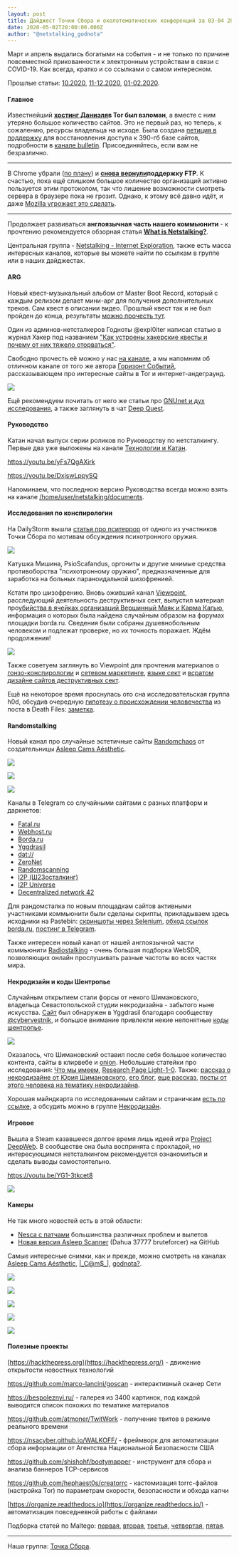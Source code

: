 ```yaml
---
layout: post
title: Дайджест Точки Сбора и околотематических конференций за 03-04 2020
date: 2020-05-02T20:00:00.000Z
author: "@netstalking_godnota"
---
```

<!--StartFragment-->

Март и апрель выдались богатыми на события - и не только по причине повсеместной прикованности к электронным устройствам в связи с COVID-19. Как всегда, кратко и со ссылками о самом интересном.

Прошлые статьи: [10.2020](https://tgraph.io/Dajdzhest-Tochki-Sbora-i-okolotematicheskih-konferencij-za-1019-10-21), [11-12.2020](https://tgraph.io/Dajdzhest-Tochki-Sbora-i-okolotematicheskih-konferencij-za-1219-12-17), [01-02.2020](https://tgraph.io/Dajdzhest-Tochki-Sbora-i-okolotematicheskih-konferencij-za-01-02-2020-02-29).

#### Главное

Известнейший **[хостинг Даниэля](https://hosting.danwin1210.me/index.php)в Tor был взломан**, а вместе с ним утеряно большое количество сайтов. Это не первый раз, но теперь, к сожалению, ресурсы владельца на исходе. Была создана [петиция в поддержку](https://www.change.org/p/daniel-s-hosting-recover-daniel-s-hosting-in-tor?recruiter=1060553075&recruited_by_id=2a00ec90-6cdc-11ea-85bd-3b65a14f6842&utm_source=share_petition&utm_medium=copylink&utm_campaign=petition_dashboard) для восстановления доступа к 390-гб базе сайтов, подробности в [канале bulletin](https://telete.in/netstalking_bulletin/118). Присоединяйтесь, если вам не безразлично.

- - -

В Chrome убрали ([по плану](https://www.opennet.ru/opennews/art.shtml?num=51295)) и [**снова** **вернули**](https://habr.com/ru/news/t/497352/)**поддержку FTP**. К счастью, пока ещё слишком большое количество организаций активно пользуется этим протоколом, так что лишение возможности смотреть сервера в браузере пока не грозит. Однако, к этому всё давно идёт, и даже [Mozilla угрожает это сделать](https://habr.com/ru/news/t/493256/).

- - -

Продолжает развиваться **англоязычная часть нашего коммьюнити** - к прочтению рекомендуется обзорная статья **[What is Netstalking?](https://tgraph.io/What-is-Netstalking-Netstalking-Information-Survivors-04-06)**.

Центральная группа - [Netstalking - Internet Exploration](https://telete.in/internetexpl0rati0n), также есть масса интересных каналов, которые вы можете найти по ссылкам в группе или в наших дайджестах.

#### ARG

Новый квест-музыкальный альбом от Master Boot Record, который с каждым релизом делает мини-арг для получения дополнительных треков. Сам квест в описании видео. Прошлый квест так и не был пройден до конца, результаты [можно прочесть тут](https://telete.in/joinchat/AAAAAEzorraxi45maqSl4g).

Один из админов-нетсталкеров Годноты @expl0iter написал статью в журнал Хакер под названием ["Как устроены хакерские квесты и почему от них тяжело оторваться"](https://xakep.ru/2020/03/27/arg-hack-quests/).

Свободно прочесть её можно у нас [на канале](https://telete.in/netstalking_godnota/284), а мы напомним об отличном канале от того же автора [Горизонт Событий](https://telete.in/darknet_prison), рассказывающем про интересные сайты в Tor и интернет-андеграунд.

![](https://tgraph.io/file/10b8d78183ea897f862de.png)

Ещё рекомендуем почитать от него же статьи про [GNUnet и дух исследования](https://tgraph.io/Poteryannyj-i-najdennyj-GNUnet-04-10), а также заглянуть в чат [Deep Quest](https://telete.in/deep_quest).

#### Руководство

Катан начал выпуск серии роликов по Руководству по нетсталкингу. Первые два уже выложены на канале [Технологии и Катан](https://telete.in/catans/149).

<https://youtu.be/yFs7QgAXirk>

<https://youtu.be/DxjswLppySQ>

Напоминаем, что последнюю версию Руководства всегда можно взять на канале [/home/user/netstalking/documents](https://telete.in/netstalking_documents/35).

#### Исследования по конспирологии

На DailyStorm вышла [статья про пситеррор](https://dailystorm.ru/rassledovaniya/psiterror-kto-i-kak-zarabatyvaet-na-dushevnobolnyh-v-rossii) от одного из участников Точки Сбора по мотивам обсуждения психотронного оружия.

![](https://tgraph.io/file/0ce4fff1d18e3227fd4c0.png)

Катушка Мишина, PsioScafandus, оргониты и другие мнимые средства противоборства "психотронному оружию", предназначенные для заработка на больных параноидальной шизофренией.

Кстати про шизофрению. Вновь оживший канал [Viewpoint](https://telete.in/viewpoint_channel), расследующий деятельность деструктивных сект, выпустил материал про[убийства в ячейках организаций Вершинный Маяк и Карма Кагью](https://teletype.in/@viewpoint/schizostalking), информация о которых была найдена случайным образом на форумах площадки borda.ru. Сведения были собраны душевнобольным человеком и подлежат проверке, но их точность поражает. Ждём продолжения!

![](https://tgraph.io/file/51d68f42aa0042fa65bef.png)

Также советуем заглянуть во Viewpoint для прочтения материалов о [гонзо-конспирологии](https://teletype.in/@viewpoint/adrenochrome) и [сетевом маркетинге](https://teletype.in/@cpb_spb/ZXdmbR-YG), [языке сект](https://tgraph.io/YAzyk-sekt-03-05) и [всратом дизайне сайтов деструктивных сект](https://tgraph.io/Podborka-destruktivnyh-sajtov-vsratogo-dizajna-03-17).

Ещё на некоторое время проснулась ото сна исследовательская группа h0d, обсудив очередную [гипотезу о происхождении человечества](https://vk.com/death_files?w=wall-12846346_72380) из поста в Death Files: [заметка](https://tgraph.io/Oproverzhenie-gipotezy-Andean-Lines-04-07).

#### Randomstalking

Новый канал про случайные эстетичные сайты [Randomchaos](https://telete.in/randomaesthetic) от создательницы [Asleep Cams Aésthetic](https://telete.in/asleepshit).

![](https://tgraph.io/file/cd244613c79fc3811303c.png)

![](https://tgraph.io/file/ecc244ba4eb5485ae8f12.png)

![](https://tgraph.io/file/01b9b0a0d7c710268137b.png)

Каналы в Telegram со случайными сайтами с разных платформ и даркнетов:

* [Fatal.ru](https://telete.in/fatalru_randomscan)
* [Webhost.ru](https://telete.in/webhost_archive)
* [Borda.ru](https://telete.in/bordaru_randomscan)
* [Yggdrasil](https://telete.in/joinchat/AAAAAFNYBB7sBssuGkCs0g)
* [dat://](https://telete.in/datwebextension)
* [ZeroNet](https://telete.in/joinchat/AAAAAFV2krMElkAvTEqx5w)
* [Randomscanning](https://telete.in/netstalkingvnc)
* [I2P (Ш2Зосталкинг)](https://telete.in/joinchat/AAAAAEkMPbdzIEcUUGpSyg)
* [I2P Universe](https://telete.in/I2P4U)
* [Decentralized network 42](https://telete.in/webdn42)

Для рандомсталка по новым площадкам сайтов активными участниками коммьюнити были сделаны скрипты, прикладываем здесь исходники на Pastebin: [скриншоты через Selenium](https://pastebin.com/uRrXATbr), [обход ссылок borda.ru](https://pastebin.com/Sj97C9FC), [постинг в Telegram](https://pastebin.com/mMmuH2LV).

Также интересен новый канал от нашей англоязычной части коммьюнити [Radiostalking](https://telete.in/Radiostalking_j45) - очень большая подборка WebSDR, позволяющих онлайн прослушивать разные частоты во всех частях мира.

#### Некродизайн и коды Шентропье

Случайным открытием стали форсы от некого Шимановского, владельца Севастопольской студии некродизайна - забытого ныне искусства. [Сайт](http://necrodesign.hldns.ru/) был обнаружен в Yggdrasil благодаря сообществу [@cybervestnik](https://telete.in/cybervestnik), и большое внимание привлекли некие непонятные [коды шентропье](http://necrodesign.hldns.ru/kod.html).

![](https://tgraph.io/file/8531a237d8b44e039f3f8.png)

Оказалось, что Шимановский оставил после себя большое количество контента, сайты в клирвебе и [onion](http://grk6vtqfuipkn5jj.onion/). Небольшие статейки про исследования: [Что мы имеем](https://tgraph.io/Celi-i-to-chto-imeem-04-06), [Research Page Light-1-0](https://tgraph.io/Research-Page-Light-1-0-04-07). Также: [рассказ о некродизайне от Юрия Шимановского](https://blogs.korrespondent.net/blog/2340/3950056/), [его блог](https://pan-szymanowski.livejournal.com/1278778.html), [еще рассказ](https://pan-szymanowski.livejournal.com/1518169.html), [посты от этого человека на тематику некродизайна](http://blog.i.ua/search/?type=label&words=324779).

Хорошая майндкарта по исследованным сайтам и страничкам [есть по ссылке](https://www.mindomo.com/ru/mindmap/mind-map-81ef7ba268812de8f8d15655fdcd851e), а обсудить можно в группе [Некродизайн](https://telete.in/nekrodiz).

#### Игровое

Вышла в Steam казавшееся долгое время лишь идеей игра [Project DeepWeb](https://store.steampowered.com/app/975620/Project_DeepWeb/). В сообществе она была воспринята с прохладой, но интересующимся нетсталкингом рекомендуется ознакомиться и сделать выводы самостоятельно.

<https://youtu.be/YG1-3tkcet8>

![](https://tgraph.io/file/af7bc374b56f1a4ec1171.png)

#### Камеры

Не так много новостей есть в этой области:

* [Nesca с патчами](https://github.com/uis246/nesca) большинства различных проблем и вылетов
* [Новая версия Asleep Scanner](https://github.com/d34db33f-1007/asleep_scanner) (Dahua 37777 bruteforcer) на GitHub

Самые интересные снимки, как и прежде, можно смотреть на каналах [Asleep Cams Aésthetic](https://telete.in/asleepshit), [\|\_C@m$\_|](https://telete.in/ccaammss), [godnota?](https://telete.in/konofound).

![](https://tgraph.io/file/31bcb996cef611fcc1a6c.png)

![](https://tgraph.io/file/6e451de56bd1b51bc107d.png)

![](https://tgraph.io/file/8abbd42e346824503836f.png)

![](https://tgraph.io/file/24e2796a2b6421fc8b1bd.png)

![](https://tgraph.io/file/faabacb8af1f3337700cb.png)

#### Полезные проекты

[https://hackthepress.org](https://hackthepress.org/) - движение открытости новостных технологий

<https://github.com/marco-lancini/goscan> - интерактивный сканер Сети

<https://bespoleznyi.ru/> - галерея из 3400 картинок, под каждой выводится список похожих по тематике материалов

<https://github.com/atmoner/TwitWork> - получение твитов в режиме реального времени

<https://nsacyber.github.io/WALKOFF/> - фреймворк для автоматизации сбора информации от Агентства Национальной Безопасности США

<https://github.com/shishohf/bootymapper> - инструмент для сбора и анализа баннеров TCP-сервисов

<https://github.com/hephaest0s/creatorrc> - кастомизация torrc-файлов (настройка Tor) по параметрам скорости, безопасности и обхода капчи

[https://organize.readthedocs.io](https://organize.readthedocs.io/) - автоматизация повседневной работы с файлами

Подборка статей по Maltego: [первая](https://habr.com/ru/company/tomhunter/blog/462457/), [вторая](https://habr.com/ru/company/tomhunter/blog/466799/), [третья](https://habr.com/ru/company/tomhunter/blog/486338/), [четвертая](https://habr.com/ru/company/tomhunter/blog/492666/), [пятая](https://habr.com/ru/company/tomhunter/blog/493544/).

- - -

Наша группа: [Точка Сбора](https://telete.in/netstalking).

<!--EndFragment-->